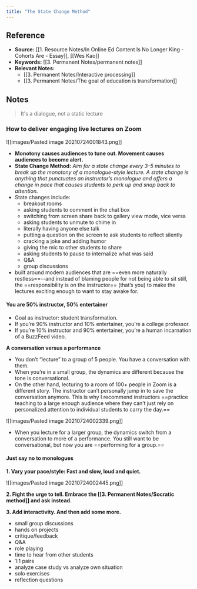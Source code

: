 ```yaml
---
title: "The State Change Method"
---
```

## Reference
- **Source:** [[1. Resource Notes/In Online Ed Content Is No Longer King - Cohorts Are - Essay]], [[Wes Kao]]
- **Keywords:** [[3. Permanent Notes/permanent notes]]
- **Relevant Notes:** 
	- [[3. Permanent Notes/Interactive processing]]
	- [[3. Permanent Notes/The goal of education is transformation]]
## Notes
> It's a dialogue, not a static lecture

### How to deliver engaging live lectures on Zoom

![[images/Pasted image 20210724001843.png]]

+ **Monotony causes audiences to tune out. Movement causes audiences to become alert.**
+ **State Change Method:** _Aim for a state change every 3–5 minutes to break up the monotony of a monologue-style lecture. A state change is anything that punctuates an instructor’s monologue and offers a change in pace that causes students to perk up and snap back to attention._
+ State changes include:
	-   breakout rooms
	-   asking students to comment in the chat box
	-   switching from screen share back to gallery view mode, vice versa
	-   asking students to unmute to chime in
	-   literally having anyone else talk
	-   putting a question on the screen to ask students to reflect silently
	-   cracking a joke and adding humor
	-   giving the mic to other students to share
	-   asking students to pause to internalize what was said
	-   Q&A
	-   group discussions
+ built around modern audiences that are ==even more naturally restless==--and instead of blaming people for not being able to sit still, the ==responsibility is on the instructor== (that’s you) to make the lectures exciting enough to want to stay awake for.

#### **You are 50% instructor, 50% entertainer**
+ Goal as instructor: student transformation. 
+ If you’re 90% instructor and 10% entertainer, you’re a college professor.
+ If you’re 10% instructor and 90% entertainer, you’re a human incarnation of a BuzzFeed video.
 
**A conversation versus a performance**
+ You don’t “lecture” to a group of 5 people. You have a conversation with them.
+ When you’re in a small group, the dynamics are different because the tone is conversational.
+ On the other hand, lecturing to a room of 100+ people in Zoom is a different story. The instructor can’t personally jump in to save the conversation anymore. This is why I recommend instructors ==practice teaching to a large enough audience where they can’t just rely on personalized attention to individual students to carry the day.==

![[images/Pasted image 20210724002339.png]]

+ When you lecture for a larger group, the dynamics switch from a conversation to more of a performance. You still want to be conversational, but now you are ==performing for a group.==

#### Just say no to monologues

**1. Vary your pace/style: Fast and slow, loud and quiet.**

![[images/Pasted image 20210724002445.png]]

**2. Fight the urge to tell. Embrace the [[3. Permanent Notes/Socratic method]] and ask instead.**

**3. Add interactivity. And then add some more.**
-   small group discussions
-   hands on projects
-   critique/feedback
-   Q&A
-   role playing
-   time to hear from other students
-   1:1 pairs
-   analyze case study vs analyze own situation
-   solo exercises
-   reflection questions